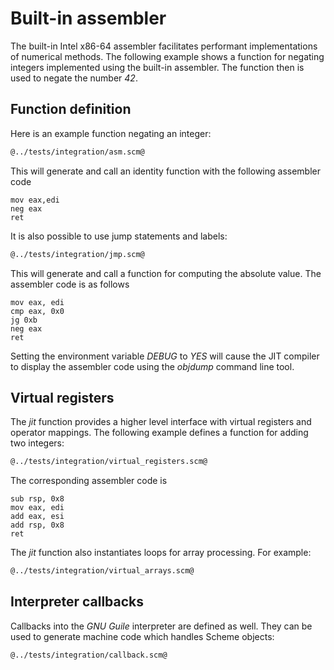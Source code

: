 # Built-in assembler

The built-in Intel x86-64 assembler facilitates performant implementations of numerical methods.
The following example shows a function for negating integers implemented using the built-in assembler.
The function then is used to negate the number *42*.

## Function definition

Here is an example function negating an integer:

```Scheme
@../tests/integration/asm.scm@
```

This will generate and call an identity function with the following assembler code

```Assembler
mov eax,edi
neg eax
ret
```

It is also possible to use jump statements and labels:

```Scheme
@../tests/integration/jmp.scm@
```

This will generate and call a function for computing the absolute value. The assembler code is as follows

```Assembler
mov eax, edi
cmp eax, 0x0
jg 0xb
neg eax
ret
```

Setting the environment variable *DEBUG* to *YES* will cause the JIT compiler to display the assembler code using the *objdump* command line tool.

## Virtual registers

The *jit* function provides a higher level interface with virtual registers and operator mappings.
The following example defines a function for adding two integers:

```Scheme
@../tests/integration/virtual_registers.scm@
```

The corresponding assembler code is

```Assembler
sub rsp, 0x8
mov eax, edi
add eax, esi
add rsp, 0x8
ret
```

The *jit* function also instantiates loops for array processing. For example:

```Scheme
@../tests/integration/virtual_arrays.scm@
```

## Interpreter callbacks

Callbacks into the *GNU Guile* interpreter are defined as well. They can be used to generate machine code which handles Scheme objects:

```
@../tests/integration/callback.scm@
```
